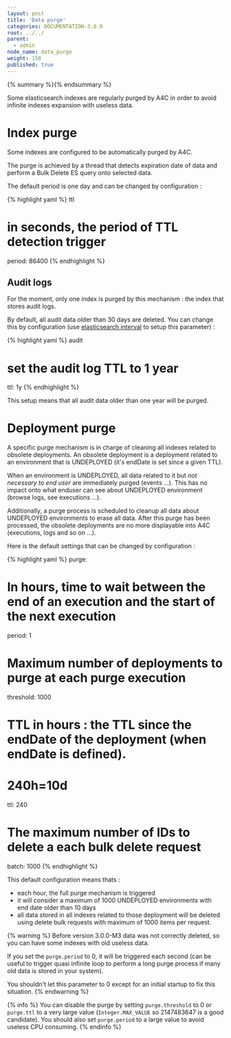 ```yaml
---
layout: post
title: 'Data purge'
categories: DOCUMENTATION-3.0.0
root: ../../
parent:
  - admin
node_name: data_purge
weight: 150
published: true
---
```


{% summary %}{% endsummary %}

Some elasticsearch indexes are regularly purged by A4C in order to avoid infinite indexes expansion with useless data.

# Index purge

Some indexes are configured to be automatically purged by A4C.

The purge is achieved by a thread that detects expiration date of data and perform a Bulk Delete ES query onto selected data.

The default period is one day and can be changed by configuration :

{% highlight yaml %}
ttl
  # in seconds, the period of TTL detection trigger
  period: 86400
{% endhighlight %}

## Audit logs

For the moment, only one index is purged by this mechanism : the index that stores audit logs.

By default, all audit data older than 30 days are deleted. You can change this by configuration (use [elasticsearch interval](https://www.elastic.co/guide/en/elasticsearch/reference/current/sql-functions-datetime.html) to setup this parameter) :

{% highlight yaml %}
audit
  # set the audit log TTL to 1 year
  ttl: 1y
{% endhighlight %}

This setup means that all audit data older than one year will be purged.

# Deployment purge

A specific purge mechanism is in charge of cleaning all indexes related to obsolete deployments. An obsolete deployment is a deployment related to an environment that is UNDEPLOYED (it's endDate is set since a given TTL).

When an environment is UNDEPLOYED, all data related to it but *not necessary to end user* are immediately purged (events ...). This has no impact onto what enduser can see about UNDEPLOYED environment (browse logs, see executions ...).

Additionally, a purge process is scheduled to cleanup all data about UNDEPLOYED environments to erase all data. After this purge has been processed, the obsolete deployments are no more displayable into A4C (executions, logs and so on ...).

Here is the default settings that can be changed by configuration :

{% highlight yaml %}
purge:
  # In hours, time to wait between the end of an execution and the start of the next execution
  period: 1
  # Maximum number of deployments to purge at each purge execution
  threshold: 1000
  # TTL in hours : the TTL since the endDate of the deployment (when endDate is defined).
  # 240h=10d
  ttl: 240
  # The maximum number of IDs to delete a each bulk delete request
  batch: 1000
{% endhighlight %}

This default configuration means thats :

* each hour, the full purge mechanism is triggered
* it will consider a maximum of 1000 UNDEPLOYED environments with end date older than 10 days
* all data stored in all indexes related to those deployment will be deleted using delete bulk requests with maximum of 1000 items per request.

{% warning %}
Before version 3.0.0-M3 data was not correctly deleted, so you can have some indexes with old useless data.

If you set the `purge.period` to 0, it will be triggered each second (can be useful to trigger quasi infinite loop to perform a long purge process if many old data is stored in your system).

You shouldn't let this parameter to 0 except for an initial startup to fix this situation.
{% endwarning %}

{% info %}
You can disable the purge by setting `purge.threshold` to 0 or `purge.ttl` to a very large value (`Integer.MAX_VALUE` so 2147483647 is a good candidate). You should also set `purge.period` to a large value to avoid useless CPU consuming.
{% endinfo %}
